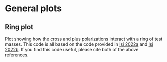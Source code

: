 # General plots

## Ring plot

Plot showing how the cross and plus polarizations interact with a ring of test masses. This code is all based on the code provided in [Isi 2022a](https://arxiv.org/abs/2208.03372) and [Isi 2022b](https://doi.org/10.5281/zenodo.7016057). If you find this code useful, please cite both of the above references.
